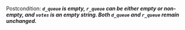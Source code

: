 Postcondition: ***`d_queue` is empty, `r_queue` can be either empty or non-empty, and `votes` is an empty string. Both `d_queue` and `r_queue` remain unchanged.***